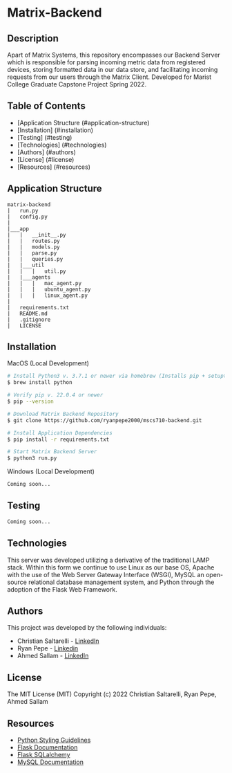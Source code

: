 # Matrix-Backend

## Description
Apart of Matrix Systems, this repository encompasses our Backend Server which is responsible for parsing incoming metric data from registered devices, storing formatted data in our data store, and facilitating incoming requests from our users through the Matrix Client. Developed for Marist College Graduate Capstone Project Spring 2022.

## Table of Contents
- [Application Structure (#application-structure)
- [Installation] (#installation)
- [Testing] (#testing)
- [Technologies] (#technologies)
- [Authors] (#authors)
- [License] (#license)
- [Resources] (#resources)

## Application Structure
```
matrix-backend
|   run.py
|   config.py
|
|___app
|   |   __init__.py
|   |   routes.py
|   |   models.py
|   |   parse.py
|   |   queries.py
|   |___util
|   |   |   util.py
|   |___agents
|   |   |   mac_agent.py
|   |   |   ubuntu_agent.py
|   |   |   linux_agent.py
|
|   requirements.txt
|   README.md
|   .gitignore
|   LICENSE
```

## Installation
MacOS (Local Development)
```bash
# Install Python3 v. 3.7.1 or newer via homebrew (Installs pip + setuptools)
$ brew install python

# Verify pip v. 22.0.4 or newer
$ pip --version

# Download Matrix Backend Repository
$ git clone https://github.com/ryanpepe2000/mscs710-backend.git

# Install Application Dependencies 
$ pip install -r requirements.txt

# Start Matrix Backend Server
$ python3 run.py
```
Windows (Local Development)
```bash
Coming soon...
```

## Testing
```bash
Coming soon...
```

## Technologies
This server was developed utilizing a derivative of the traditional LAMP stack. Within this form we continue to use Linux as our base OS, Apache with the use of the Web Server Gateway Interface (WSGI), MySQL an open-source relational database management system, and Python through the adoption of the Flask Web Framework.

## Authors
This project was developed by the following individuals:
- Christian Saltarelli - [LinkedIn](https://www.linkedin.com/in/casaltarelli/)
- Ryan Pepe - [Linkedin](https://www.linkedin.com)
- Ahmed Sallam - [LinkedIn](https://www.linkedin.com)

## License
The MIT License (MIT)
Copyright (c) 2022 Christian Saltarelli, Ryan Pepe, Ahmed Sallam

## Resources
- [Python Styling Guidelines](https://peps.python.org/pep-0008/)
- [Flask Documentation](https://flask.palletsprojects.com/en/2.0.x/)
- [Flask SQLalchemy](https://flask-sqlalchemy.palletsprojects.com/en/2.x/)
- [MySQL Documentation](https://dev.mysql.com/doc/)
